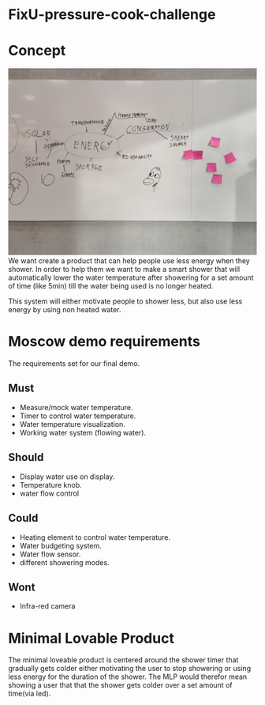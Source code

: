 # FixU-pressure-cook-challenge

# Concept
![brainstorm](./Media/mindmap%20brainstorm.jpg)
We want create a product that can help people use less energy when they shower. In order to help them we want to make a smart shower that will automatically lower the water temperature after showering for a set amount of time (like 5min) till the water being used is no longer heated.

This system will either motivate people to shower less, but also use less energy by using non heated water.

# Moscow demo requirements
The requirements set for our final demo.
## Must
- Measure/mock water temperature.
- Timer to control water temperature.
- Water temperature visualization.
- Working water system (flowing water).
## Should
- Display water use on display.
- Temperature knob.
- water flow control
## Could
- Heating element to control water temperature.
- Water budgeting system.
- Water flow sensor.
- different showering modes.
## Wont
- Infra-red camera

# Minimal Lovable Product
The minimal loveable product is centered around the shower timer that gradually gets colder either motivating the user to stop showering or using less energy for the duration of the shower. The MLP would therefor mean showing a user that that the shower gets colder over a set amount of time(via led).